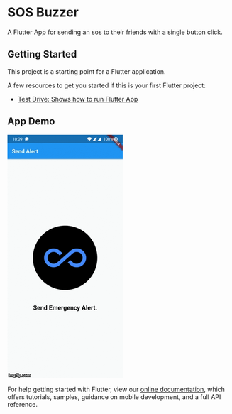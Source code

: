 # SOS Buzzer

A Flutter App for sending an sos to their friends with a single button click.

## Getting Started

This project is a starting point for a Flutter application.

A few resources to get you started if this is your first Flutter project:

- [Test Drive: Shows how to run Flutter App](https://flutter.dev/docs/get-started/test-drive)

## App Demo

<img src="demo/Demo.gif">

For help getting started with Flutter, view our
[online documentation](https://flutter.dev/docs), which offers tutorials,
samples, guidance on mobile development, and a full API reference.
